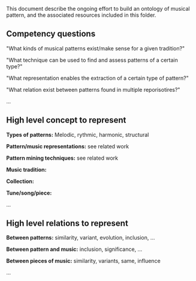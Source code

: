 This document describe the ongoing effort to build an ontology of musical pattern, and the associated resources included in this folder.

## Competency questions

"What kinds of musical patterns exist/make sense for a given tradition?"

"What technique can be used to find and assess patterns of a certain type?"

"What representation enables the extraction of a certain type of pattern?"

"What relation exist between patterns found in multiple reporisotires?"

...


## High level concept to represent

**Types of patterns:** Melodic, rythmic, harmonic, structural

**Pattern/music representations:** see related work

**Pattern mining techniques:** see related work

**Music tradition:**

**Collection:**

**Tune/song/piece:**

...

## High level relations to represent

**Between patterns:** similarity, variant, evolution, inclusion, ...

**Between pattern and music:** inclusion, significance, ...

**Between pieces of music:** similarity, variants, same, influence

...